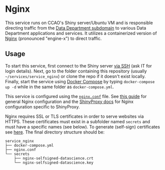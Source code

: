 # Nginx

This service runs on CCAO's Shiny server/Ubuntu VM and is responsible directing traffic from the [Data Department subdomain](https://datascience.cookcountyassessor.com) to various Data Department applications and services. It utilizes a containerized version of [Nginx](https://hub.docker.com/_/nginx) (pronounced "engine-x") to direct traffic.


## Usage

To start this service, first connect to the Shiny server [via SSH](https://support.rackspace.com/how-to/connecting-to-a-server-using-ssh-on-linux-or-mac-os/) (ask IT for login details). Next, go to the folder containing this repository (usually `~/services/service_nginx`) or clone the repo if it doesn't exist locally. Finally, start the service using [Docker Compose](https://docs.docker.com/compose/gettingstarted/) by typing `docker-compose up -d` while in the same folder as `docker-compose.yml`. 

This service is configured using the [`nginx.conf`](nginx.conf) file. See [this guide](https://nginx.org/en/docs/beginners_guide.html#proxy) for general Nginx configuration and the [ShinyProxy docs](https://www.shinyproxy.io/documentation/security/) for Nginx configuration specific to ShinyProxy.

Nginx requires SSL or TLS certificates in order to serve websites via HTTPS. These certificates must exist in a subfolder named `secrets` and must have a specific names (see below). To generate (self-sign) certificates see [here](https://stackoverflow.com/questions/10175812/how-to-create-a-self-signed-certificate-with-openssl). The final directory structure should be:

```
service_nginx
├── docker-compose.yml
├── nginx.conf
└── secrets
    ├── nginx-selfsigned-datascience.crt
    └── nginx-selfsigned-datascience.key
```

